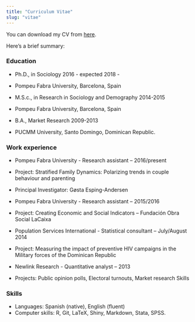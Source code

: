 ```yaml
---
title: "Curriculum Vitae"
slug: "vitae"
---
```

You can download my CV from [here](/vitae/Jorge_Cimentada_CV.pdf).

Here’s a brief summary:

### Education

* Ph.D., in Sociology 2016 - expected 2018 -
 * Pompeu Fabra University, Barcelona, Spain

* M.S.c., in Research in Sociology and Demography 2014-2015
 * Pompeu Fabra University, Barcelona, Spain

* B.A., Market Research 2009-2013
 * PUCMM University, Santo Domingo, Dominican Republic.

### Work experience

* Pompeu Fabra University - Research assistant – 2016/present
 * Project: Stratified Family Dynamics: Polarizing trends in couple behaviour and parenting
 * Principal Investigator: Gøsta Esping-Andersen 

* Pompeu Fabra University - Research assistant – 2015/2016
 * Project: Creating Economic and Social Indicators – Fundación Obra Social LaCaixa 

* Population Services International - Statistical consultant – July/August 2014
 * Project: Measuring the impact of preventive HIV campaigns in the Military forces of the Dominican Republic 

* Newlink Research - Quantitative analyst – 2013 
 * Projects: Public opinion polls, Electoral turnouts, Market research Skills


### Skills

- Languages: Spanish (native), English (fluent) 
- Computer skills: R, Git, LaTeX, Shiny, Markdown, Stata, SPSS.